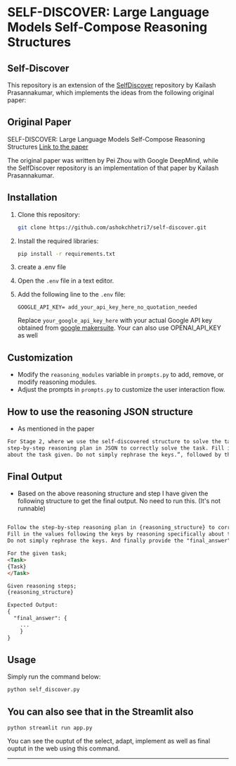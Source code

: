 # SELF-DISCOVER: Large Language Models Self-Compose Reasoning Structures

## Self-Discover

This repository is an extension of the [SelfDiscover](https://github.com/kailashsp/SelfDiscover.git) repository by Kailash Prasannakumar, which implements the ideas from the following original paper:

## Original Paper

SELF-DISCOVER: Large Language Models Self-Compose Reasoning Structures
[Link to the paper](https://arxiv.org/pdf/2402.03620.pdf)

The original paper was written by Pei Zhou with Google DeepMind, while the SelfDiscover repository is an implementation of that paper by Kailash Prasannakumar.


## Installation

1. Clone this repository:

   ```bash
   git clone https://github.com/ashokchhetri7/self-discover.git
   ```

2. Install the required libraries:

   ```bash
   pip install -r requirements.txt
   ```
3. create a .env file

4. Open the `.env` file in a text editor.

5. Add the following line to the `.env` file:

   ```
   GOOGLE_API_KEY= add_your_api_key_here_no_quotation_needed
   ```

   Replace `your_google_api_key_here` with your actual Google API key obtained from [google makersuite](https://makersuite.google.com/app/apikey).
   Your can also use OPENAI_API_KEY as well

## Customization

- Modify the `reasoning_modules` variable in `prompts.py` to add, remove, or modify reasoning modules.
- Adjust the prompts in `prompts.py` to customize the user interaction flow.

## How to use the reasoning JSON structure

- As mentioned in the paper 
```markdown
For Stage 2, where we use the self-discovered structure to solve the task instances, we start with the prompt: “Follow the
step-by-step reasoning plan in JSON to correctly solve the task. Fill in the values following the keys by reasoning specifically 
about the task given. Do not simply rephrase the keys.”, followed by the reasoning structure, and finally the task instance.
```

## Final Output 
- Based on the above reasoning structure and step I have given the following structure to get the final output. No need to run this. (It's not runnable) 

```markdown

Follow the step-by-step reasoning plan in {reasoning_structure} to correctly solve the task. 
Fill in the values following the keys by reasoning specifically about the task given. 
Do not simply rephrase the keys. And finally provide the "final_answer" of the given question.

For the given task; 
<Task>
{Task}
</Task>

Given reasoning steps;
{reasoning_structure}

Expected Output:
{
  "final_answer": {
    ...
    }
}

```

## Usage

Simply run the command below:
    
   ```bash
   python self_discover.py

   ```

## You can also see that in the Streamlit also

   ```
   python streamlit run app.py
   ```
You can see the ouptut of the select, adapt, implement as well as final ouptut in the web using this command.

---

